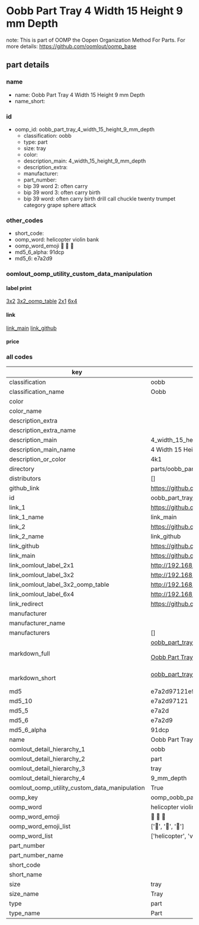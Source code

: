 # Oobb Part Tray 4 Width 15 Height 9 mm Depth  

note: This is part of OOMP the Oopen Organization Method For Parts. For more details: https://github.com/oomlout/oomp_base

##  part details
  







### name
* name: Oobb Part Tray 4 Width 15 Height 9 mm Depth
* name_short: 
### id
* oomp_id: oobb_part_tray_4_width_15_height_9_mm_depth
  * classification: oobb
  * type: part
  * size: tray
  * color: 
  * description_main: 4_width_15_height_9_mm_depth
  * description_extra: 
  * manufacturer: 
  * part_number: 
  * bip 39 word 2: often carry
  * bip 39 word 3: often carry birth
  * bip 39 word: often carry birth drill call chuckle twenty trumpet category grape sphere attack

### other_codes
* short_code: 
* oomp_word: helicopter violin bank
* oomp_word_emoji :helicopter: :violin: :bank:
* md5_6_alpha: 91dcp
* md5_6: e7a2d9






### oomlout_oomp_utility_custom_data_manipulation
#### label print
[3x2](http://192.168.1.245:1112/?label=oomp%2091dcp)
[3x2_oomp_table](http://192.168.1.108:1112/?label=oomp%2091dcp)
[2x1](http://192.168.1.242:1112/?label=oomp%2091dcp)
[6x4](http://192.168.1.55:1112/?label=oomp%2091dcp)    

#### link

[link_main](https://github.com/oomlout/oomlout_oomp_version_1_messy/tree/main/parts/oobb_part_tray_4_width_15_height_9_mm_depth) [link_github](https://github.com/oomlout/oomlout_oomp_version_1_messy/tree/main/parts/oobb_part_tray_4_width_15_height_9_mm_depth)                             

#### price







### all codes 
| key | value |  
| --- | --- |  
| classification | oobb |  
| classification_name | Oobb |  
| color |  |  
| color_name |  |  
| description_extra |  |  
| description_extra_name |  |  
| description_main | 4_width_15_height_9_mm_depth |  
| description_main_name | 4 Width 15 Height 9 mm Depth |  
| description_or_color | 4k1 |  
| directory | parts/oobb_part_tray_4_width_15_height_9_mm_depth |  
| distributors | [] |  
| github_link | https://github.com/oomlout/oomlout_oomp_part_src/tree/main/parts/oobb_part_tray_4_width_15_height_9_mm_depth |  
| id | oobb_part_tray_4_width_15_height_9_mm_depth |  
| link_1 | https://github.com/oomlout/oomlout_oomp_version_1_messy/tree/main/parts/oobb_part_tray_4_width_15_height_9_mm_depth |  
| link_1_name | link_main |  
| link_2 | https://github.com/oomlout/oomlout_oomp_version_1_messy/tree/main/parts/oobb_part_tray_4_width_15_height_9_mm_depth |  
| link_2_name | link_github |  
| link_github | https://github.com/oomlout/oomlout_oomp_version_1_messy/tree/main/parts/oobb_part_tray_4_width_15_height_9_mm_depth |  
| link_main | https://github.com/oomlout/oomlout_oomp_version_1_messy/tree/main/parts/oobb_part_tray_4_width_15_height_9_mm_depth |  
| link_oomlout_label_2x1 | http://192.168.1.242:1112/?label=oomp%2091dcp |  
| link_oomlout_label_3x2 | http://192.168.1.245:1112/?label=oomp%2091dcp |  
| link_oomlout_label_3x2_oomp_table | http://192.168.1.108:1112/?label=oomp%2091dcp |  
| link_oomlout_label_6x4 | http://192.168.1.55:1112/?label=oomp%2091dcp |  
| link_redirect | https://github.com/oomlout/oomlout_oomp_version_1_messy/tree/main/parts/oobb_part_tray_4_width_15_height_9_mm_depth |  
| manufacturer |  |  
| manufacturer_name |  |  
| manufacturers | [] |  
| markdown_full | [oobb_part_tray_4_width_15_height_9_mm_depth](none)<br>[](none)<br>[Oobb Part Tray 4 Width 15 Height 9 Mm Depth](none)<br><br> |  
| markdown_short | [oobb_part_tray_4_width_15_height_9_mm_depth](none)<br><br> |  
| md5 | e7a2d97121e99d64a210342e2d48bccd |  
| md5_10 | e7a2d97121 |  
| md5_5 | e7a2d |  
| md5_6 | e7a2d9 |  
| md5_6_alpha | 91dcp |  
| name | Oobb Part Tray 4 Width 15 Height 9 mm Depth |  
| oomlout_detail_hierarchy_1 | oobb |  
| oomlout_detail_hierarchy_2 | part |  
| oomlout_detail_hierarchy_3 | tray |  
| oomlout_detail_hierarchy_4 | 9_mm_depth |  
| oomlout_oomp_utility_custom_data_manipulation | True |  
| oomp_key | oomp_oobb_part_tray_4_width_15_height_9_mm_depth |  
| oomp_word | helicopter violin bank |  
| oomp_word_emoji | :helicopter: :violin: :bank: |  
| oomp_word_emoji_list | [':helicopter:', ':violin:', ':bank:'] |  
| oomp_word_list | ['helicopter', 'violin', 'bank'] |  
| part_number |  |  
| part_number_name |  |  
| short_code |  |  
| short_name |  |  
| size | tray |  
| size_name | Tray |  
| type | part |  
| type_name | Part |  
